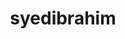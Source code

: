 ---
title: syedibrahim
github: https://github.com/syedibrahim
mode: dark
transition: 1s
score: 40.8
archetype:
- Minimalistic
---